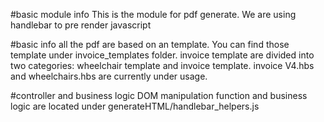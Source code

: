 
#basic module info
This is the module for pdf generate. We are using handlebar to pre render javascript

#basic info
all the pdf are based on an template. You can find those template under invoice_templates folder.
invoice template are divided into two categories: wheelchair template and invoice template.
invoice V4.hbs and wheelchairs.hbs are currently under usage.

#controller and business logic
DOM manipulation function and business logic are located under generateHTML/handlebar_helpers.js


